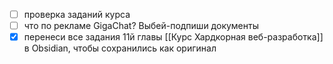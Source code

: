- [ ] проверка заданий курса
- [ ] что по рекламе GigaChat? Выбей-подпиши документы
- [x] перенеси все задания 11й главы [[Курс Хардкорная веб-разработка]] в Obsidian, чтобы сохранились как оригинал